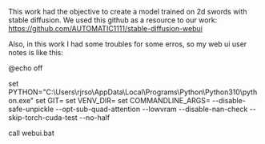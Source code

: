 This work had the objective to create a model trained on 2d swords with stable diffusion. We used this github as a resource to our work: https://github.com/AUTOMATIC1111/stable-diffusion-webui

Also, in this work I had some troubles for some erros, so my web ui user notes is like this:

@echo off

set PYTHON="C:\Users\rjrso\AppData\Local\Programs\Python\Python310\python.exe"
set GIT=
set VENV_DIR=
set COMMANDLINE_ARGS= --disable-safe-unpickle --opt-sub-quad-attention --lowvram --disable-nan-check --skip-torch-cuda-test --no-half

call webui.bat
